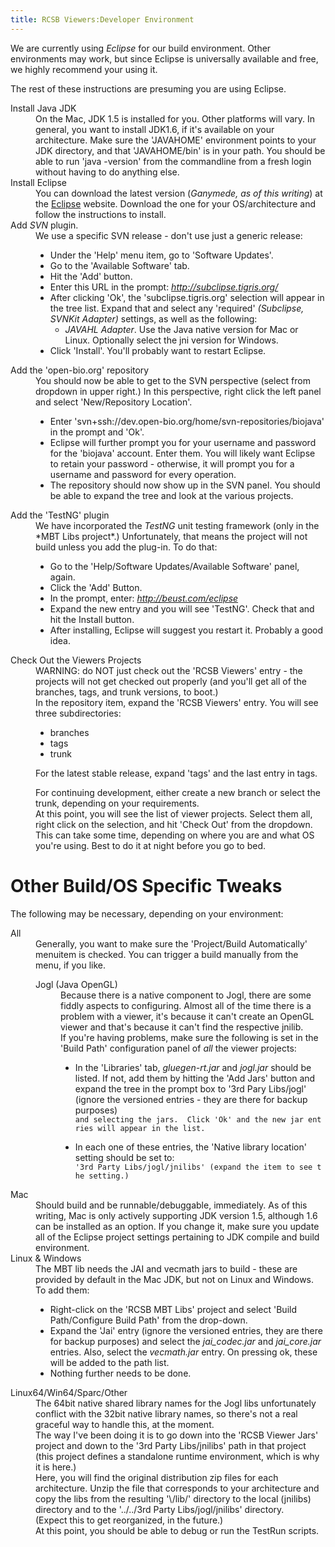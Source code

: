 ```yaml
---
title: RCSB Viewers:Developer Environment
---
```


We are currently using <em>Eclipse</em> for our build environment. Other
environments may work, but since Eclipse is universally available and
free, we highly recommend your using it.

The rest of these instructions are presuming you are using Eclipse.

<dl>
<dt>
Install Java JDK

<dd>
On the Mac, JDK 1.5 is installed for you. Other platforms will vary. In
general, you want to install JDK1.6, if it's available on your
architecture. Make sure the 'JAVAHOME' environment points to your JDK
directory, and that 'JAVAHOME/bin' is in your path. You should be able
to run 'java -version' from the commandline from a fresh login without
having to do anything else.

<dt>
Install Eclipse

<dd>
You can download the latest version (<em>Ganymede, as of this
writing</em>) at the <a href="http://www.eclipse.org/">Eclipse</a>
website. Download the one for your OS/architecture and follow the
instructions to install.

<dt>
Add <em>SVN</em> plugin.

<dd>
We use a specific SVN release - don't use just a generic release:

-   Under the 'Help' menu item, go to 'Software Updates'.
-   Go to the 'Available Software' tab.
-   Hit the 'Add' button.
-   Enter this URL in the prompt:
    <em><http://subclipse.tigris.org/></em>
-   After clicking 'Ok', the 'subclipse.tigris.org' selection will
    appear in the tree list. Expand that and select any 'required'
    <em>(Subclipse, SVNKit Adapter)</em> settings, as well as the
    following:
    -   <em>JAVAHL Adapter</em>. Use the Java native version for Mac or
        Linux. Optionally select the jni version for Windows.
-   Click 'Install'. You'll probably want to restart Eclipse.

<dt>
Add the 'open-bio.org' repository

<dd>
You should now be able to get to the SVN perspective (select from
dropdown in upper right.) In this perspective, right click the left
panel and select 'New/Repository Location'.

-   Enter 'svn+ssh://dev.open-bio.org/home/svn-repositories/biojava' in
    the prompt and 'Ok'.
-   Eclipse will further prompt you for your username and password for
    the 'biojava' account. Enter them. You will likely want Eclipse to
    retain your password - otherwise, it will prompt you for a username
    and password for every operation.
-   The repository should now show up in the SVN panel. You should be
    able to expand the tree and look at the various projects.

<dt>
Add the 'TestNG' plugin

<dd>
We have incorporated the <em>TestNG</em> unit testing framework (only in
the *MBT Libs project*.) Unfortunately, that means the project will not
build unless you add the plug-in. To do that:

-   Go to the 'Help/Software Updates/Available Software' panel, again.
-   Click the 'Add' Button.
-   In the prompt, enter: <em><http://beust.com/eclipse></em>
-   Expand the new entry and you will see 'TestNG'. Check that and hit
    the Install button.
-   After installing, Eclipse will suggest you restart it. Probably a
    good idea.

<dt>
Check Out the Viewers Projects

<dd>
WARNING: do NOT just check out the 'RCSB Viewers' entry - the projects
will not get checked out properly (and you'll get all of the branches,
tags, and trunk versions, to boot.)

<dd>
In the repository item, expand the 'RCSB Viewers' entry. You will see
three subdirectories:

-   branches
-   tags
-   trunk

For the latest stable release, expand 'tags' and the last entry in tags.

<dd>
For continuing development, either create a new branch or select the
trunk, depending on your requirements.

<dd>
At this point, you will see the list of viewer projects. Select them
all, right click on the selection, and hit 'Check Out' from the
dropdown. This can take some time, depending on where you are and what
OS you're using. Best to do it at night before you go to bed.

</dl>
<h1>
Other Build/OS Specific Tweaks

</h1>
The following may be necessary, depending on your environment:

<dl>
<dt>
All

<dd>
Generally, you want to make sure the 'Project/Build Automatically'
menuitem is checked. You can trigger a build manually from the menu, if
you like.

<dl>
<dt>
Jogl (Java OpenGL)

<dd>
Because there is a native component to Jogl, there are some fiddly
aspects to configuring. Almost all of the time there is a problem with a
viewer, it's because it can't create an OpenGL viewer and that's because
it can't find the respective jnilib.

<dd>
If you're having problems, make sure the following is set in the 'Build
Path' configuration panel of <em>all</em> the viewer projects:

-   In the 'Libraries' tab, <em>gluegen-rt.jar</em> and
    <em>jogl.jar</em> should be listed. If not, add them by hitting the
    'Add Jars' button and expand the tree in the prompt box to '3rd Pary
    Libs/jogl' (ignore the versioned entries - they are there for backup
    purposes)
    `and selecting the jars.  Click 'Ok' and the new jar entries will appear in the list.`

-   In each one of these entries, the 'Native library location' setting
    should be set to:
    `'3rd Party Libs/jogl/jnilibs' (expand the item to see the setting.)`

</dl>
<dt>
Mac

<dd>
Should build and be runnable/debuggable, immediately. As of this
writing, Mac is only actively supporting JDK version 1.5, although 1.6
can be installed as an option. If you change it, make sure you update
all of the Eclipse project settings pertaining to JDK compile and build
environment.

<dt>
Linux & Windows

<dd>
The MBT lib needs the JAI and vecmath jars to build - these are provided
by default in the Mac JDK, but not on Linux and Windows. To add them:

-   Right-click on the 'RCSB MBT Libs' project and select 'Build
    Path/Configure Build Path' from the drop-down.
-   Expand the 'Jai' entry (ignore the versioned entries, they are there
    for backup purposes) and select the <em>jai\_codec.jar</em> and
    <em>jai\_core.jar</em> entries. Also, select the *vecmath.jar*
    entry. On pressing ok, these will be added to the path list.
-   Nothing further needs to be done.

<dt>
Linux64/Win64/Sparc/Other

<dd>
The 64bit native shared library names for the Jogl libs unfortunately
conflict with the 32bit native library names, so there's not a real
graceful way to handle this, at the moment.

<dd>
The way I've been doing it is to go down into the 'RCSB Viewer Jars'
project and down to the '3rd Party Libs/jnilibs' path in that project
(this project defines a standalone runtime environment, which is why it
is here.)

<dd>
Here, you will find the original distribution zip files for each
architecture. Unzip the file that corresponds to your architecture and
copy the libs from the resulting '\<libarch...\>/lib/' directory to the
local (jnilibs) directory and to the '../../3rd Party Libs/jogl/jnilibs'
directory.

<dd>
(Expect this to get reorganized, in the future.)

<dd>
At this point, you should be able to debug or run the TestRun scripts.
